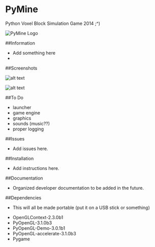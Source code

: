 PyMine
======
Python Voxel Block Simulation Game 2014 ;^)

![PyMine Logo](http://a.pomf.se/qhritq.png "PyMine Logo")

##Information

- Add something here
- 

##Screenshots

![alt text](http://imgur.com/abc.jpg "Add screenshot here")

![alt text](http://imgur.com/abc.jpg "Add screenshot here")

##To Do

- launcher
- game engine
- graphics
- sounds (music??)
- proper logging

##Issues

- Add issues here.

##Installation

- Add instructions here.

##Documentation

- Organized developer documentation to be added in the future.

##Dependencies

- This will all be made portable (put it on a USB stick or something)
* OpenGLContext-2.3.0b1
* PyOpenGL-3.1.0b3
* PyOpenGL-Demo-3.0.1b1
* PyOpenGL-accelerate-3.1.0b3
* Pygame


